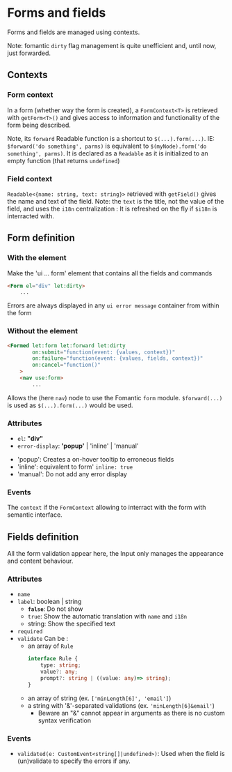# Forms and fields

Forms and fields are managed using contexts.

Note: fomantic `dirty` flag management is quite unefficient and, until now, just forwarded.

## Contexts

### Form context

In a form (whether way the form is created), a `FormContext<T>` is retrieved with `getForm<T>()` and gives access to information and functionality of the form being described.

Note, its `forward` Readable function is a shortcut to `$(...).form(...)`. IE: `$forward('do something', parms)` is equivalent to `$(myNode).form('do something', parms)`. It is declared as a `Readable` as it is initialized to an empty function (that returns `undefined`)

### Field context

`Readable<{name: string, text: string}>` retrieved with `getField()` gives the name and text of the field. Note: the `text` is the title, not the value of the field, and uses the `i18n` centralization : It is refreshed on the fly if `$i18n` is interracted with.

## Form definition

### With the element

Make the 'ui ... form' element that contains all the fields and commands

```html
<Form el="div" let:dirty>
	...
```

Errors are always displayed in any `ui error message` container from within the form

### Without the element

```html
<Formed let:form let:forward let:dirty
		on:submit="function(event: {values, context})"
		on:failure="function(event: {values, fields, context})"
		on:cancel="function()"
	>
	<nav use:form>
		...
```

Allows the (here `nav`) node to use the Fomantic `form` module. `$forward(...)` is used as `$(...).form(...)` would be used.

### Attributes

- `el`: **"div"**
- `error-display`: **'popup'** | 'inline' | 'manual'
 * 'popup': Creates a on-hover tooltip to erroneous fields
 * 'inline': equivalent to form' `inline: true`
 * 'manual': Do not add any error display

### Events

The `context` if the `FormContext` allowing to interract with the form with semantic interface.

## Fields definition

All the form validation appear here, the Input only manages the appearance and content behaviour.

### Attributes
- `name`
- `label`: boolean | string
  - **`false`**: Do not show
  - `true`: Show the automatic translation with `name` and `i18n`
  - string: Show the specified text
- `required`
- `validate` Can be :
  - an array of `Rule`
	```ts
	interface Rule {
		type: string;
		value?: any;
		prompt?: string | ((value: any)=> string);
	}
	```
  - an array of string (ex. `['minLength[6]', 'email']`)
  - a string with '&'-separated validations (ex. `'minLength[6]&email'`)
    - Beware an "&" cannot appear in arguments as there is no custom syntax verification

### Events
- `validated(e: CustomEvent<string[]|undefined>)`: Used when the field is (un)validate to specify the errors if any.